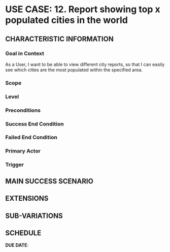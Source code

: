 # USE CASE: 12. Report showing top x populated cities in the world

## CHARACTERISTIC INFORMATION

### Goal in Context
As a User, I want to be able to view different city reports, so that I can easily see which cities are the most populated within the specified area.


### Scope



### Level



### Preconditions



### Success End Condition



### Failed End Condition



### Primary Actor



### Trigger



## MAIN SUCCESS SCENARIO



## EXTENSIONS



## SUB-VARIATIONS



## SCHEDULE

**DUE DATE**:

